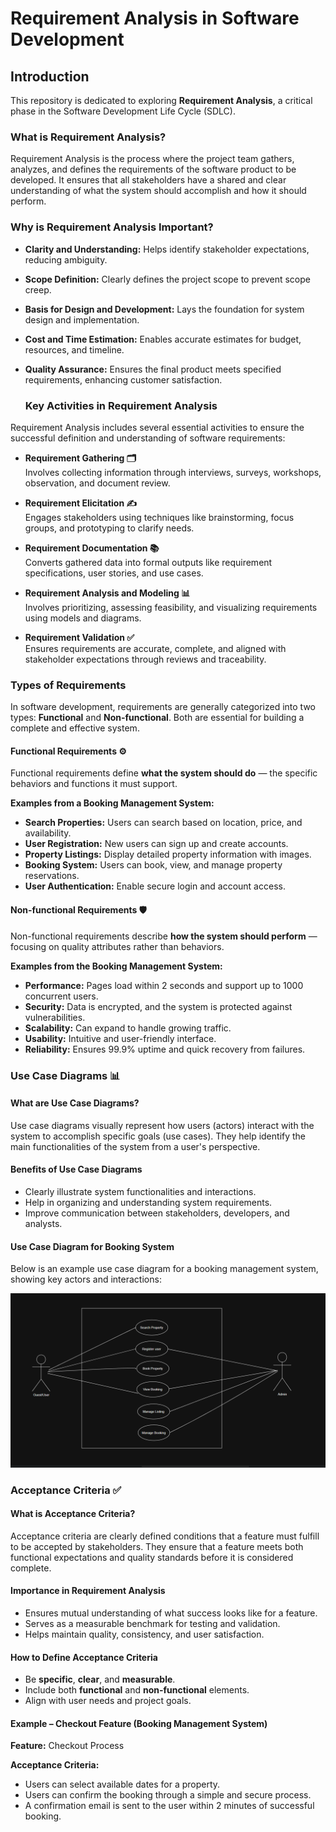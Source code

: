 # Requirement Analysis in Software Development
## Introduction

This repository is dedicated to exploring **Requirement Analysis**, a critical phase in the Software Development Life Cycle (SDLC). 

### What is Requirement Analysis?

Requirement Analysis is the process where the project team gathers, analyzes, and defines the requirements of the software product to be developed. It ensures that all stakeholders have a shared and clear understanding of what the system should accomplish and how it should perform.

### Why is Requirement Analysis Important?

- **Clarity and Understanding:** Helps identify stakeholder expectations, reducing ambiguity.
- **Scope Definition:** Clearly defines the project scope to prevent scope creep.
- **Basis for Design and Development:** Lays the foundation for system design and implementation.
- **Cost and Time Estimation:** Enables accurate estimates for budget, resources, and timeline.
- **Quality Assurance:** Ensures the final product meets specified requirements, enhancing customer satisfaction.

  ### Key Activities in Requirement Analysis

Requirement Analysis includes several essential activities to ensure the successful definition and understanding of software requirements:

- **Requirement Gathering 🗂️**  
  Involves collecting information through interviews, surveys, workshops, observation, and document review.

- **Requirement Elicitation ✍️**  
  Engages stakeholders using techniques like brainstorming, focus groups, and prototyping to clarify needs.

- **Requirement Documentation 📚**  
  Converts gathered data into formal outputs like requirement specifications, user stories, and use cases.

- **Requirement Analysis and Modeling 📊**  
  Involves prioritizing, assessing feasibility, and visualizing requirements using models and diagrams.

- **Requirement Validation ✅**  
  Ensures requirements are accurate, complete, and aligned with stakeholder expectations through reviews and traceability.
### Types of Requirements

In software development, requirements are generally categorized into two types: **Functional** and **Non-functional**. Both are essential for building a complete and effective system.

#### Functional Requirements ⚙️

Functional requirements define **what the system should do** — the specific behaviors and functions it must support.

**Examples from a Booking Management System:**
- **Search Properties:** Users can search based on location, price, and availability.
- **User Registration:** New users can sign up and create accounts.
- **Property Listings:** Display detailed property information with images.
- **Booking System:** Users can book, view, and manage property reservations.
- **User Authentication:** Enable secure login and account access.

#### Non-functional Requirements 🛡️

Non-functional requirements describe **how the system should perform** — focusing on quality attributes rather than behaviors.

**Examples from the Booking Management System:**
- **Performance:** Pages load within 2 seconds and support up to 1000 concurrent users.
- **Security:** Data is encrypted, and the system is protected against vulnerabilities.
- **Scalability:** Can expand to handle growing traffic.
- **Usability:** Intuitive and user-friendly interface.
- **Reliability:** Ensures 99.9% uptime and quick recovery from failures.

### Use Case Diagrams 📊

#### What are Use Case Diagrams?

Use case diagrams visually represent how users (actors) interact with the system to accomplish specific goals (use cases). They help identify the main functionalities of the system from a user's perspective.

#### Benefits of Use Case Diagrams

- Clearly illustrate system functionalities and interactions.
- Help in organizing and understanding system requirements.
- Improve communication between stakeholders, developers, and analysts.

#### Use Case Diagram for Booking System

Below is an example use case diagram for a booking management system, showing key actors and interactions:

![Use Case Diagram for Booking System](alx-booking-uc.png)

### Acceptance Criteria ✅

#### What is Acceptance Criteria?

Acceptance criteria are clearly defined conditions that a feature must fulfill to be accepted by stakeholders. They ensure that a feature meets both functional expectations and quality standards before it is considered complete.

#### Importance in Requirement Analysis

- Ensures mutual understanding of what success looks like for a feature.
- Serves as a measurable benchmark for testing and validation.
- Helps maintain quality, consistency, and user satisfaction.

#### How to Define Acceptance Criteria

- Be **specific**, **clear**, and **measurable**.
- Include both **functional** and **non-functional** elements.
- Align with user needs and project goals.

#### Example – Checkout Feature (Booking Management System)

**Feature:** Checkout Process

**Acceptance Criteria:**
- Users can select available dates for a property.
- Users can confirm the booking through a simple and secure process.
- A confirmation email is sent to the user within 2 minutes of successful booking.


